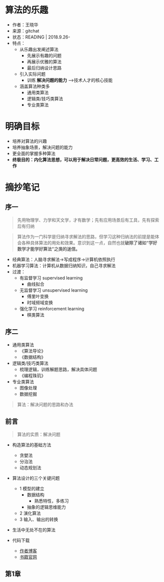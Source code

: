 # 算法的乐趣
[time]:<20180926>
* 作者：王晓华
* 来源：gitchat
* 状态：READING | 2018.9.26-
* 特点：
    * 从乐趣出发阐述算法
        * 先展示有趣的问题
        * 再展示优雅的算法
        * 最后归纳设计思路
    * 引入实际问题
        * 训练 **解决问题的能力** -->技术人才的核心技能
    * 涵盖算法种类多
        * 通用类算法
        * 逻辑类/技巧类算法
        * 专业类算法

# 明确目标

- 培养对算法的兴趣
- 培养抽象场景，解决问题的能力
- 更全面的掌握多种算法
- **终极目的：内化算法思想，可以用于解决日常问题，更高效的生活、学习、工作**

# 摘抄笔记

## 序一

> 先用物理学、力学和天文学，才有数学；先有应用场景后有工具，先有探索后有归纳

> 算法作为一门科学是归纳寻求解法的思路，但学习这种归纳法的前提是能体会各种具体算法的用处和效果。意识到这一点，自然也就**破除了诸如“学好数学才能学好算法”之类的迷信。**

- 经典算法：人脑寻求解法->写成程序->计算机依照执行
- 机器学习算法：计算机从数据归纳知识，自己寻求解法
- 过渡：
    - 有监督学习 supervised learning
        - 曲线拟合
    - 无监督学习 unsupervised learning
        - 傅里叶变换
        - 时域频域变换
    - 强化学习 reinforcement learning
        - 棋类算法

## 序二

* 通用类算法
    * 《算法导论》
    * 《数据结构》
* 逻辑类/技巧类算法
    * 梳理逻辑，训练解题思路，解决具体问题
    * 《编程珠玑》
* 专业类算法
    * 图像处理
    * 数据挖掘

> 算法：解决问题的思路和办法

## 前言

> 算法的实质：解决问题

- 构造算法的基础方法
    - 贪婪法
    - 分治法
    - 动态规划法
- 算法设计的三个关键问题
    - 1 模型的建立
        - 数据结构
            - 熟悉特性，多练习
        - 抽象的逻辑思维能力
    - 2 演化算法
    - 3 输入、输出的转换
- 生活中无处不在的算法

- 代码下载
    - [作者博客](http://blog.csdn.net/orbit/)
    - [书籍官网](www.iTuring.cn/book/1605)

## 第1章




